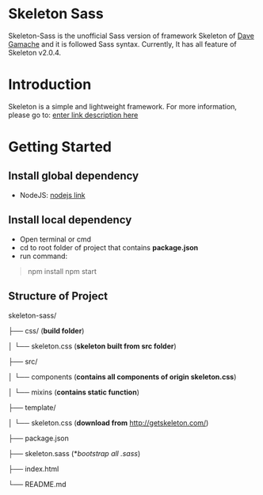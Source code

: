 # Skeleton Sass
Skeleton-Sass is the unofficial Sass version of framework Skeleton of [Dave Gamache](https://twitter.com/dhg) and it is followed Sass syntax. Currently, It has all feature of Skeleton v2.0.4.

# Introduction
Skeleton is a simple and lightweight framework. For more information, please go to:  [enter link description here](http://getskeleton.com/)

# Getting Started
## Install global dependency

 - NodeJS: [nodejs link](https://nodejs.org/en/)

## Install local dependency

 - Open terminal or cmd
 - cd to root folder of project that contains **package.json**
 - run command:
 

> npm install
> npm start

## Structure of Project

skeleton-sass/

├── css/ (**build folder**)

│   └── skeleton.css (**skeleton built from src folder**)

├── src/

│   └── components (**contains all components of origin skeleton.css**)

│   └── mixins (**contains static function**)

├── template/

│   └── skeleton.css (**download from** http://getskeleton.com/)

├── package.json

├── skeleton.sass (**bootstrap all *.sass**)

├── index.html

└── README.md
